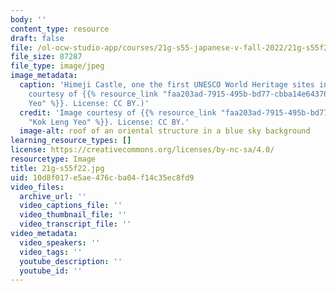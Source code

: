 ```yaml
---
body: ''
content_type: resource
draft: false
file: /ol-ocw-studio-app/courses/21g-s55-japanese-v-fall-2022/21g-s55f22.jpg
file_size: 87287
file_type: image/jpeg
image_metadata:
  caption: 'Himeji Castle, one the first UNESCO World Heritage sites in Japan. (Image
    courtesy of {{% resource_link "faa203ad-7915-495b-bd77-cbba14e64376" "Kok Leng
    Yeo" %}}. License: CC BY.)'
  credit: 'Image courtesy of {{% resource_link "faa203ad-7915-495b-bd77-cbba14e64376"
    "Kok Leng Yeo" %}}. License: CC BY.'
  image-alt: roof of an oriental structure in a blue sky background
learning_resource_types: []
license: https://creativecommons.org/licenses/by-nc-sa/4.0/
resourcetype: Image
title: 21g-s55f22.jpg
uid: 10d8f017-e5ae-476c-ba04-f14c35ec8fd9
video_files:
  archive_url: ''
  video_captions_file: ''
  video_thumbnail_file: ''
  video_transcript_file: ''
video_metadata:
  video_speakers: ''
  video_tags: ''
  youtube_description: ''
  youtube_id: ''
---
```

